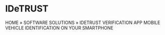 # IDeTRUST
HOME » SOFTWARE SOLUTIONS » IDETRUST VERIFICATION APP MOBILE VEHICLE IDENTIFICATION ON YOUR SMARTPHONE 
